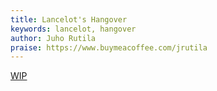 ```yaml
---
title: Lancelot's Hangover
keywords: lancelot, hangover
author: Juho Rutila
praise: https://www.buymeacoffee.com/jrutila
---
```


[WIP](wip)
